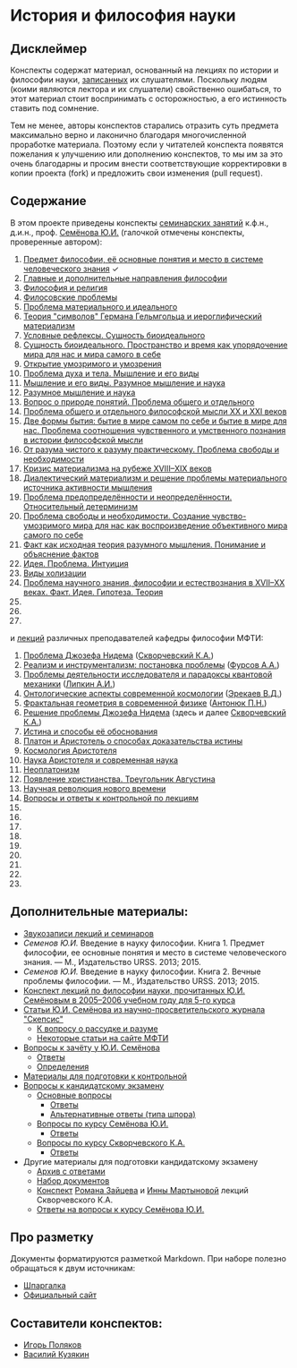 # История и философия науки

## Дисклеймер
Конспекты содержат материал, основанный на лекциях по истории и философии науки, [записанных](https://drive.google.com/open?id=0By-rYPzw7raEampzQ291cWwwcFE) их слушателями.
Поскольку людям (коими являются лектора и их слушатели) свойственно ошибаться, то этот материал стоит воспринимать с осторожностью, а его истинность ставить под сомнение.

Тем не менее, авторы конспектов старались отразить суть предмета максимально верно и лаконично благодаря многочисленной проработке материала.
Поэтому если у читателей конспекта появятся пожелания к улучшению или дополнению конспектов, то мы им за это очень благодарны и просим внести соответствующие корректировки в копии проекта (fork) и предложить свои изменения (pull request).

## Содержание
В этом проекте приведены конспекты [семинарских занятий](https://github.com/noggatur/philosophy/blob/master/Seminars/) к.ф.н., д.и.н., проф. [Семёнова Ю.И.](https://ru.wikipedia.org/wiki/Семёнов,_Юрий_Иванович) (галочкой отмечены конспекты, проверенные автором):

1. [Предмет философии, её основные понятия и место в системе человеческого знания](https://github.com/noggatur/philosophy/blob/master/Seminars/Seminar_01.md) &#10003;
2. [Главные и дополнительные направления философии](https://github.com/noggatur/philosophy/blob/master/Seminars/Seminar_02.md)
3. [Философия и религия](https://github.com/noggatur/philosophy/blob/master/Seminars/Seminar_03.md)
4. [Филосовские проблемы](https://github.com/noggatur/philosophy/blob/master/Seminars/Seminar_04.md)
5. [Проблема материального и идеального](https://github.com/noggatur/philosophy/blob/master/Seminars/Seminar_05.md)
6. [Теория "символов" Германа Гельмгольца и иероглифический материализм](https://github.com/noggatur/philosophy/blob/master/Seminars/Seminar_06.md)
7. [Условные рефлексы. Сущность биоидеального](https://github.com/noggatur/philosophy/blob/master/Seminars/Seminar_07.md)
8. [Сущность биоидеального. Пространство и время как упорядочение мира для нас и мира самого в себе](https://github.com/noggatur/philosophy/blob/master/Seminars/Seminar_08.md)
9. [Открытие умозримого и умозрения](https://github.com/noggatur/philosophy/blob/master/Seminars/Seminar_09.md)
10. [Проблема духа и тела. Мышление и его виды](https://github.com/noggatur/philosophy/blob/master/Seminars/Seminar_10.md)
11. [Мышление и его виды. Разумное мышление и наука](https://github.com/noggatur/philosophy/blob/master/Seminars/Seminar_11.md)
12. [Разумное мышление и наука](https://github.com/noggatur/philosophy/blob/master/Seminars/Seminar_12.md)
13. [Вопрос о природе понятий. Проблема общего и отдельного](https://github.com/noggatur/philosophy/blob/master/Seminars/Seminar_13.md)
14. [Проблема общего и отдельного философской мысли XX и XXI веков](https://github.com/noggatur/philosophy/blob/master/Seminars/Seminar_14.md)
15. [Две формы бытия: бытие в мире самом по себе и бытие в мире для нас. Проблема соотношения чувственного и умственного познания в истории философской мысли](https://github.com/noggatur/philosophy/blob/master/Seminars/Seminar_15.md)
16. [От разума чистого к разуму практическому. Проблема свободы и необходимости](https://github.com/noggatur/philosophy/blob/master/Seminars/Seminar_16.md)
17. [Кризис материализма на рубеже XVIII–XIX веков](https://github.com/noggatur/philosophy/blob/master/Seminars/Seminar_17.md)
18. [Диалектический материализм и решение проблемы материального источника активности мышления](https://github.com/noggatur/philosophy/blob/master/Seminars/Seminar_18.md)
19. [Проблема предопределённости и неопределённости. Относительный детерминизм](https://github.com/noggatur/philosophy/blob/master/Seminars/Seminar_19.md)
20. [Проблема свободы и необходимости. Создание чувство-умозримого мира для нас как воспроизведение объективного мира самого по себе](https://github.com/noggatur/philosophy/blob/master/Seminars/Seminar_20.md)
21. [Факт как исходная теория разумного мышления. Понимание и объяснение фактов](https://github.com/noggatur/philosophy/blob/master/Seminars/Seminar_21.md)
22. [Идея. Проблема. Интуиция](https://github.com/noggatur/philosophy/blob/master/Seminars/Seminar_22.md)
23. [Виды холизации](https://github.com/noggatur/philosophy/blob/master/Seminars/Seminar_23.md)
24. [Проблема научного знания, философии и естествознания в XVII–XX веках. Факт. Идея. Гипотеза. Теория](https://github.com/noggatur/philosophy/blob/master/Seminars/Seminar_24.md)
25. [](https://github.com/noggatur/philosophy/blob/master/Seminars/Seminar_25.md)
26. [](https://github.com/noggatur/philosophy/blob/master/Seminars/Seminar_26.md)
27. [](https://github.com/noggatur/philosophy/blob/master/Seminars/Seminar_27.md)


и [лекций](https://github.com/noggatur/philosophy/blob/master/Lectures/) различных преподавателей кафедры философии МФТИ:

1. [Проблема Джозефа Нидема](https://github.com/noggatur/philosophy/blob/master/Lectures/Lecture_01.md) ([Скворчевский К.А.](http://wikimipt.org/wiki/Скворчевский_Константин_Анатольевич))
2. [Реализм и инструментализм: постановка проблемы](https://github.com/noggatur/philosophy/blob/master/Lectures/Lecture_02.md) ([Фурсов А.А.](http://istina.msu.ru/profile/a-lexx/))
3. [Проблемы деятельности исследователя и парадоксы квантовой механики](https://github.com/noggatur/philosophy/blob/master/Lectures/Lecture_03.md) ([Липкин А.И.](http://www2.rsuh.ru/article.html?id=940520))
4. [Онтологические аспекты современной космологии](https://github.com/noggatur/philosophy/blob/master/Lectures/Lecture_04.md) ([Эрекаев В.Д.](http://www.dubinushka.ru/pmes.php?id=423))
5. [Фрактальная геометрия в современной физике](https://github.com/noggatur/philosophy/blob/master/Lectures/Lecture_05.md) ([Антонюк П.Н.](http://fn.bmstu.ru/tm-fs-11/79-fn-dep/vych-mat-mat-phys/general/prepods/465-fn11-antonyuk))
6. [Решение проблемы Джозефа Нидема](https://github.com/noggatur/philosophy/blob/master/Lectures/Lecture_06.md) (здесь и далее [Скворчевский К.А.](http://wikimipt.org/wiki/Скворчевский_Константин_Анатольевич))
7. [Истина и способы её обоснования](https://github.com/noggatur/philosophy/blob/master/Lectures/Lecture_07.md)
8. [Платон и Аристотель о способах доказательства истины](https://github.com/noggatur/philosophy/blob/master/Lectures/Lecture_08.md)
9. [Космология Аристотеля](https://github.com/noggatur/philosophy/blob/master/Lectures/Lecture_09.md)
10. [Наука Аристотеля и современная наука](https://github.com/noggatur/philosophy/blob/master/Lectures/Lecture_10.md)
11. [Неоплатонизм](https://github.com/noggatur/philosophy/blob/master/Lectures/Lecture_11.md)
12. [Появление христианства. Треугольник Августина](https://github.com/noggatur/philosophy/blob/master/Lectures/Lecture_12.md)
13. [Научная революция нового времени](https://github.com/noggatur/philosophy/blob/master/Lectures/Lecture_13.md)
14. [Вопросы и ответы к контрольной по лекциям](https://github.com/noggatur/philosophy/blob/master/Lectures/Lecture_14_Questions.md)
15. [](https://github.com/noggatur/philosophy/blob/master/Lectures/Lecture_15.md)
16. [](https://github.com/noggatur/philosophy/blob/master/Lectures/Lecture_16.md)
17. [](https://github.com/noggatur/philosophy/blob/master/Lectures/Lecture_17.md)
18. [](https://github.com/noggatur/philosophy/blob/master/Lectures/Lecture_18.md)
19. [](https://github.com/noggatur/philosophy/blob/master/Lectures/Lecture_19.md)
20. [](https://github.com/noggatur/philosophy/blob/master/Lectures/Lecture_20.md)
21. [](https://github.com/noggatur/philosophy/blob/master/Lectures/Lecture_21.md)
22. [](https://github.com/noggatur/philosophy/blob/master/Lectures/Lecture_22.md)
23. [](https://github.com/noggatur/philosophy/blob/master/Lectures/Lecture_23.md)

## Дополнительные материалы:
- [Звукозаписи лекций и семинаров](https://drive.google.com/open?id=0By-rYPzw7raEampzQ291cWwwcFE)
- _Семенов Ю.И._ Введение в науку философии. Книга 1. Предмет философии, ее основные понятия и место в системе  человеческого знания. — М., Издательство URSS. 2013; 2015.
- _Семенов Ю.И._ Введение в науку философии. Книга 2. Вечные проблемы философии. — М., Издательство URSS. 2013; 2015.
- [Конспект лекций по философии науки, прочитанных Ю.И. Семёновым в 2005–2006 учебном году для 5-го курса](https://philosophy.ivlis.com/)
- [Статьи Ю.И. Семёнова из научно-просветительского журнала "Скепсис"](http://scepsis.net/authors/id_8.html)
  + [К вопросу о рассудке и разуме](http://scepsis.net/library/id_426.html)
  + [Некоторые статьи на сайте МФТИ](https://mipt.ru/education/chair/philosophy/publications/works/semenov/)
- [Вопросы к зачёту у Ю.И. Семёнова](https://mipt.ru/education/chair/philosophy/exams/asp_fachet/zach_semenov.php)
  + [Ответы](https://github.com/noggatur/philosophy/blob/master/Seminars/Questions.md)
  + [Определения](https://github.com/noggatur/philosophy/blob/master/Seminars/Definitions.md)
- [Материалы для подготовки к контрольной](https://vk.com/docs?oid=-35423597)
- [Вопросы к кандидатскому экзамену](https://github.com/noggatur/philosophy/blob/master/Вопросы%20к%20кандидатскому%20экзамену.md)
  + [Основные вопросы](https://mipt.ru/education/chair/philosophy/exams/voprosy1.php)
    * [Ответы](https://github.com/noggatur/philosophy/blob/master/Ответы%20на%20вопросы%20из%20списка%201.md)
    * [Альтернативные ответы (типа шпора)](https://vk.com/doc125936391_446063547?hash=336153063c047d1989&dl=12dc55de2551a54c4c)
  + [Вопросы по курсу Семёнова Ю.И.](https://pp.userapi.com/c639917/v639917643/3f02c/G8AOFaOiBmA.jpg)
    * [Ответы](https://github.com/noggatur/philosophy/blob/master/Ответы%20на%20вопросы%20из%20списка%202.md)
  + [Вопросы по курсу Скворчевского К.А.](https://mipt.ru/education/chair/philosophy/exams/q2_skvor4evsky.php)
    * [Ответы](https://github.com/noggatur/philosophy/blob/master/Ответы%20на%20вопросы%20из%20списка%203.md)
- Другие материалы для подготовки кандидатскому экзамену
  + [Архив с ответами](https://vk.com/doc62339817_444936832?hash=d78354c879e48545e3&dl=5a9034f70ef92c16a3)
  + [Набор документов](https://vk.com/docs?oid=-35423597)
  + [Конспект](https://vk.com/doc24929554_437528491?hash=37406195fa7d87f0b3&dl=3ae3bac23b9e1a7bbf) [Романа Зайцева](https://vk.com/z_rommel) и [Инны Мартыновой](https://vk.com/id226349649) лекций Скворчевского К.А.
  + [Ответы на вопросы к курсу Семёнова Ю.И.](https://vk.com/doc179629971_445889640?hash=4081890d12aac4ab93&dl=00e17d832af871b84a)

## Про разметку
Документы форматируются разметкой Markdown.
При наборе полезно обращаться к двум источникам:
- [Шпаргалка](https://github.com/adam-p/markdown-here/wiki/markdown-cheatsheet)
- [Официальный сайт](http://daringfireball.net/projects/markdown/)

## Составители конспектов:
- [Игорь Поляков](https://vk.com/igor.polyakov)
- [Василий Кузякин](https://vk.com/id179629971)